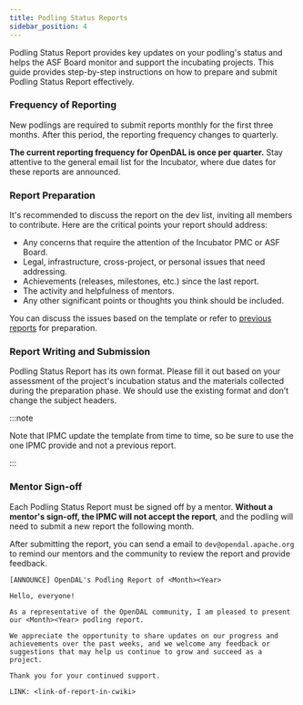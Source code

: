 ```yaml
---
title: Podling Status Reports
sidebar_position: 4
---
```


Podling Status Report provides key updates on your podling's status and helps the ASF Board monitor and support the incubating projects. This guide provides step-by-step instructions on how to prepare and submit Podling Status Report effectively.

### Frequency of Reporting

New podlings are required to submit reports monthly for the first three months. After this period, the reporting frequency changes to quarterly. 

**The current reporting frequency for OpenDAL is once per quarter.** Stay attentive to the general email list for the Incubator, where due dates for these reports are announced.

### Report Preparation

It's recommended to discuss the report on the dev list, inviting all members to contribute. Here are the critical points your report should address:

- Any concerns that require the attention of the Incubator PMC or ASF Board.
- Legal, infrastructure, cross-project, or personal issues that need addressing.
- Achievements (releases, milestones, etc.) since the last report.
- The activity and helpfulness of mentors.
- Any other significant points or thoughts you think should be included.

You can discuss the issues based on the template or refer to [previous reports](https://cwiki.apache.org/confluence/display/INCUBATOR/August2023#opendal) for preparation.

### Report Writing and Submission

Podling Status Report has its own format. Please fill it out based on your assessment of the project's incubation status and the materials collected during the preparation phase. We should use the existing format and don’t change the subject headers. 

:::note

Note that IPMC update the template from time to time, so be sure to use the one IPMC provide and not a previous report.

:::

### Mentor Sign-off

Each Podling Status Report must be signed off by a mentor. **Without a mentor's sign-off, the IPMC will not accept the report**, and the podling will need to submit a new report the following month.

After submitting the report, you can send a email to  `dev@opendal.apache.org` to remind our mentors and the community to review the report and provide feedback.

```
[ANNOUNCE] OpenDAL's Podling Report of <Month><Year>

Hello, everyone!

As a representative of the OpenDAL community, I am pleased to present our <Month><Year> podling report.

We appreciate the opportunity to share updates on our progress and
achievements over the past weeks, and we welcome any feedback or
suggestions that may help us continue to grow and succeed as a project.

Thank you for your continued support.

LINK: <link-of-report-in-cwiki>
```
